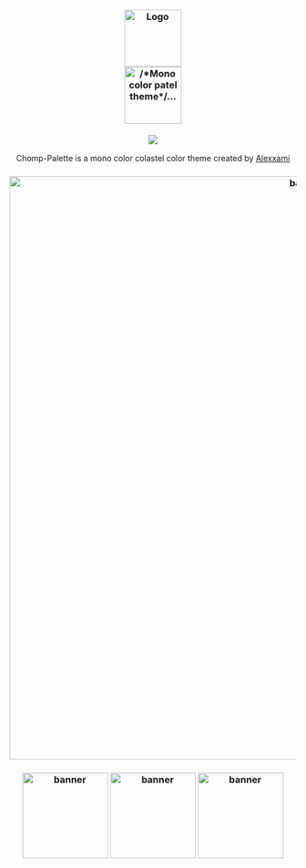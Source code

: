 <h3 align="center">
	<img src="https://chomp-palette.github.io/.github/chomp/green-chomp.png" width="100" alt="Logo"/><br/>
	<img src="https://chomp-palette.github.io/.github/asets/mini-banner.png" height="100" alt="/*Mono color patel theme*/..."/><br/>
  <br/>
	<img src="https://chomp-palette.github.io/.github/asets/small-separator.png"/>
</h3>

<p align="center">Chomp-Palette is a mono color colastel color theme created by <a href="https://github.com/Alexxami">Alexxami</a></p>

<h3 align="center">
<img src="https://chomp-palette.github.io/.github/asets/banner.png" width="1024" alt="banner"/><br/>
</h3>

<h3 align="center">
	<!-- Reddit-->
<a href"https://www.reddit.com/r/chomppalette/"><img src="https://chomp-palette.github.io/.github/asets/reddit.png" width="150" height="150"  alt="banner"/></a>
	<!--  X/Twitter-->
<a href"https://x.com/ChompPalette"><img src="https://chomp-palette.github.io/.github/asets/logo-x.png" width="150" height="150"  alt="banner"/></a>
	<!-- Discord-->
<a href"https://discord.gg/r6ysyNtxYc"><img src="https://chomp-palette.github.io/.github/asets/discord.png" width="150" height="150"  alt="banner"/></a>
</h3>
